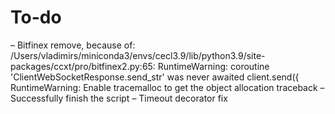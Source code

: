 # To-do

– Bitfinex remove, because of:
/Users/vladimirs/miniconda3/envs/cecl3.9/lib/python3.9/site-packages/ccxt/pro/bitfinex2.py:65: RuntimeWarning: coroutine 'ClientWebSocketResponse.send_str' was never awaited
  client.send({
RuntimeWarning: Enable tracemalloc to get the object allocation traceback
– Successfully finish the script
– Timeout decorator fix